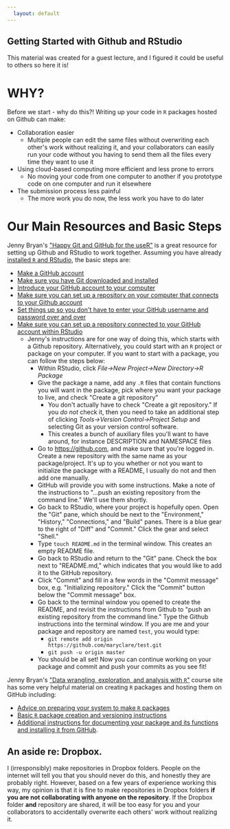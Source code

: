 ```yaml
---
  layout: default
---
```

  
Getting Started with Github and RStudio
-------
  
This material was created for a guest lecture, and I figured it could be useful to others so here it is!

# WHY?

Before we start - why do this?! Writing up your code in `R` packages hosted on Github can make:

* Collaboration easier 
    * Multiple people can edit the same files without overwriting each other's work without realizing it, and your collaborators can easily run your code without you having to send them all the files every time they want to use it
* Using cloud-based computing more efficient and less prone to errors 
    * No moving your code from one computer to another if you prototype code on one computer and run it elsewhere
* The submission process less painful 
    * The more work you do now, the less work you have to do later

# Our Main Resources and Basic Steps

Jenny Bryan's ["Happy Git and GitHub for the useR"](https://happygitwithr.com) is a great resource for setting up Github and RStudio to work together. Assuming you have already [installed `R` and RStudio](https://happygitwithr.com/install-r-rstudio.html#install-r-rstudio), the basic steps are:

- [Make a GitHub account](https://happygitwithr.com/github-acct.html#github-acct)
- [Make sure you have Git downloaded and installed](https://happygitwithr.com/install-git.html#install-git)
- [Introduce your GitHub account to your computer](https://happygitwithr.com/hello-git.html#hello-git)
- [Make sure you can set up a repository on your computer that connects to your Github account](https://happygitwithr.com/push-pull-github.html#push-pull-github)
- [Set things up so you don't have to enter your GitHub username and password over and over](https://happygitwithr.com/credential-caching.html#credential-caching)
- [Make sure you can set up a repository connected to your GitHub account within RStudio](https://happygitwithr.com/rstudio-git-github.html#rstudio-git-github)
    - Jenny's instructions are for one way of doing this, which starts with a Github repository. Alternatively, you could start with an `R` project or package on your computer. If you want to start with a package, you can follow the steps below:
        - Within RStudio, click *File->New Project->New Directory->R Package*
        - Give the package a name, add any `.R` files that contain functions you will want in the package, pick where you want your package to live, and check "Create a git repository"
            - You don't actually have to check "Create a git repository." If you *do not* check it, then you need to take an additional step of clicking *Tools->Version Control->Project Setup* and selecting Git as your version control software.
            - This creates a bunch of auxiliary files you'll want to have around, for instance DESCRIPTION and NAMESPACE files
        - Go to https://github.com, and make sure that you're logged in. Create a new repository with the same name as your package/project. It's up to you whether or not you want to initialize the package with a README, I usually do not and then add one manually.
        - GitHub will provide you with some instructions. Make a note of the instructions to "...push an existing repository from the command line." We'll use them shortly.
        - Go back to RStudio, where your project is hopefully open. Open the "Git" pane, which should be next to the "Environment," "History," "Connections," and "Build" panes. There is a blue gear to the right of "Diff" and "Commit." Click the gear and select "Shell."
        - Type `touch README.md` in the terminal window. This creates an empty README file.
        - Go back to RStudio and return to the "Git" pane. Check the box next to "README.md," which indicates that you would like to add it to the GitHub repository. 
        - Click "Commit" and fill in a few words in the "Commit message" box, e.g. "Initializing repository." Click the "Commit" button below the "Commit message" box.
        - Go back to the terminal window you opened to create the README, and revisit the instructions from Github to "push an existing repository from the command line." Type the Github instructions into the terminal window. If you are me and your package and repository are named `test`, you would type:
            - `git remote add origin https://github.com/maryclare/test.git`
            - `git push -u origin master`
        - You should be all set! Now you can continue working on your package and commit and push your commits as you see fit!
            

Jenny Bryan's ["Data wrangling, exploration, and analysis with `R`"](https://stat545.com/index.html) course site has some very helpful material on creating `R` packages and hosting them on GitHub including:

- [Advice on preparing your system to make `R` packages](https://stat545.com/packages01_system-prep.html)
- [Basic `R` package creation and versioning instructions](https://stat545.com/packages04_foofactors-package-01.html)
- [Additional instructions for documenting your package and its functions and installing it from GitHub](https://stat545.com/packages05_foofactors-package-02.html).



## An aside re: Dropbox.

I (irresponsibly) make repositories in Dropbox folders. People on the internet will tell you that you should never do this, and honestly they are probably right. However, based on a few years of experience working this way, my opinion is that it is fine to make repositories in Dropbox folders **if you are not collaborating with anyone on the repository**. If the Dropbox folder **and** repository are shared, it will be too easy for you and your collaborators to accidentally overwrite each others' work without realizing it.

